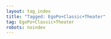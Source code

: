 ```yaml
---
layout: tag_index
title: "Tagged: EgoPo+Classic+Theater"
tag: EgoPo+Classic+Theater
robots: noindex
---
```


